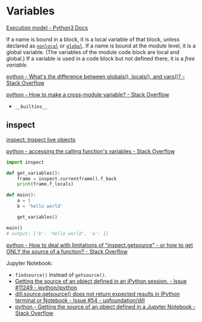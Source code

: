 # Variables
[Execution model - Python3 Docs](https://docs.python.org/3/reference/executionmodel.html)

If a name is bound in a block, it is a local variable of that block, unless declared as [`nonlocal`](https://docs.python.org/3/reference/simple_stmts.html#nonlocal) or [`global`](https://docs.python.org/3/reference/simple_stmts.html#global). If a name is bound at the module level, it is a global variable. (The variables of the module code block are local and global.) If a variable is used in a code block but not defined there, it is a *free variable*.

[python - What's the difference between globals(), locals(), and vars()? - Stack Overflow](https://stackoverflow.com/questions/7969949/whats-the-difference-between-globals-locals-and-vars)

[python - How to make a cross-module variable? - Stack Overflow](https://stackoverflow.com/questions/142545/how-to-make-a-cross-module-variable)
- `__builtins__`

## inspect
[inspect: Inspect live objects](https://docs.python.org/3/library/inspect.html)

[python - accessing the calling function's variables - Stack Overflow](https://stackoverflow.com/questions/50152084/accessing-the-calling-functions-variables)
```python
import inspect

def get_variables():
    frame = inspect.currentframe().f_back
    print(frame.f_locals)

def main():
    a = 1
    b = 'hello world'

    get_variables()

main()
# output: {'b': 'hello world', 'a': 1}
```

[python - How to deal with limitations of "inspect.getsource" - or how to get ONLY the source of a function? - Stack Overflow](https://stackoverflow.com/questions/55107168/how-to-deal-with-limitations-of-inspect-getsource-or-how-to-get-only-the-sou)

Jupyter Notebook:
- `findsource()` instead of `getsource()`.
- [Getting the source of an object defined in an iPython session. - Issue #11249 - ipython/ipython](https://github.com/ipython/ipython/issues/11249)
- [dill.source.getsource() does not return expected results in IPython terminal or Notebook - Issue #54 - uqfoundation/dill](https://github.com/uqfoundation/dill/issues/54)
- [python - Getting the source of an object defined in a Jupyter Notebook - Stack Overflow](https://stackoverflow.com/questions/51566497/getting-the-source-of-an-object-defined-in-a-jupyter-notebook)
